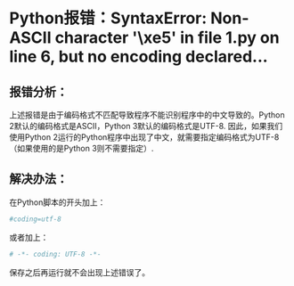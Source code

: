 # Python报错：SyntaxError: Non-ASCII character '\xe5' in file 1.py on line 6, but no encoding declared...

## 报错分析：
上述报错是由于编码格式不匹配导致程序不能识别程序中的中文导致的。Python 2默认的编码格式是ASCII，Python 3默认的编码格式是UTF-8. 因此，如果我们使用Python 2运行的Python程序中出现了中文，就需要指定编码格式为UTF-8（如果使用的是Python 3则不需要指定）.

## 解决办法：
在Python脚本的开头加上：
```python
#coding=utf-8
```
或者加上：
```python
# -*- coding: UTF-8 -*-
```
保存之后再运行就不会出现上述错误了。
